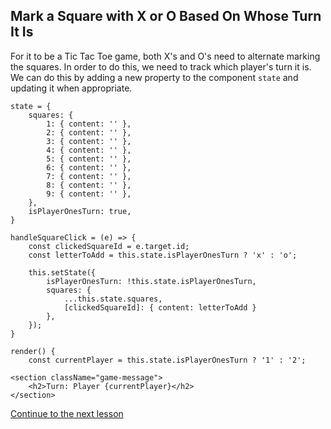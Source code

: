 ## Mark a Square with X or O Based On Whose Turn It Is

For it to be a Tic Tac Toe game, both X's and O's need to alternate marking the squares. In order to do this, we need to track which player's turn it is. We can do this by adding a new property to the component `state` and updating it when appropriate.
```
state = {
    squares: {
        1: { content: '' },
        2: { content: '' },
        3: { content: '' },
        4: { content: '' },
        5: { content: '' },
        6: { content: '' },
        7: { content: '' },
        8: { content: '' },
        9: { content: '' },
    },
    isPlayerOnesTurn: true,
}
```
```
handleSquareClick = (e) => {
    const clickedSquareId = e.target.id;
    const letterToAdd = this.state.isPlayerOnesTurn ? 'x' : 'o';

    this.setState({
        isPlayerOnesTurn: !this.state.isPlayerOnesTurn,
        squares: {
            ...this.state.squares,
            [clickedSquareId]: { content: letterToAdd }
        },
    });
}
```

```
render() {
    const currentPlayer = this.state.isPlayerOnesTurn ? '1' : '2';
```

```
<section className="game-message">
    <h2>Turn: Player {currentPlayer}</h2>
</section>
```

[Continue to the next lesson](https://github.com/joeynguyen/react-tac-toe/blob/master/lessons/lesson-5-prevent-overwriting-squares.md)
